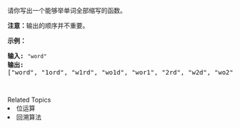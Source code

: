 <p>请你写出一个能够举单词全部缩写的函数。</p>

<p><strong>注意：</strong>输出的顺序并不重要。</p>

<p><strong>示例：</strong></p>

<pre><strong>输入:</strong> <code>&quot;word&quot;</code>
<strong>输出:</strong>
[&quot;word&quot;, &quot;1ord&quot;, &quot;w1rd&quot;, &quot;wo1d&quot;, &quot;wor1&quot;, &quot;2rd&quot;, &quot;w2d&quot;, &quot;wo2&quot;, &quot;1o1d&quot;, &quot;1or1&quot;, &quot;w1r1&quot;, &quot;1o2&quot;, &quot;2r1&quot;, &quot;3d&quot;, &quot;w3&quot;, &quot;4&quot;]
</pre>

<p>&nbsp;</p>
<div><div>Related Topics</div><div><li>位运算</li><li>回溯算法</li></div></div>